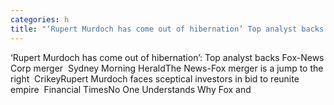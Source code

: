 ```yaml
---
categories: h
title: "‘Rupert Murdoch has come out of hibernation’ Top analyst backs FoxNews Corp merger  Sydney Morning Herald"
---
```

‘Rupert Murdoch has come out of hibernation’: Top analyst backs Fox-News Corp merger&nbsp;&nbsp;Sydney Morning HeraldThe News-Fox merger is a jump to the right&nbsp;&nbsp;CrikeyRupert Murdoch faces sceptical investors in bid to reunite empire&nbsp;&nbsp;Financial TimesNo One Understands Why Fox and 